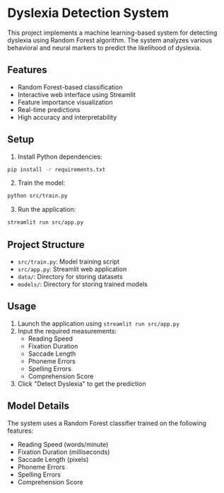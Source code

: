 # Dyslexia Detection System

This project implements a machine learning-based system for detecting dyslexia using Random Forest algorithm. The system analyzes various behavioral and neural markers to predict the likelihood of dyslexia.

## Features

- Random Forest-based classification
- Interactive web interface using Streamlit
- Feature importance visualization
- Real-time predictions
- High accuracy and interpretability

## Setup

1. Install Python dependencies:
```bash
pip install -r requirements.txt
```

2. Train the model:
```bash
python src/train.py
```

3. Run the application:
```bash
streamlit run src/app.py
```

## Project Structure

- `src/train.py`: Model training script
- `src/app.py`: Streamlit web application
- `data/`: Directory for storing datasets
- `models/`: Directory for storing trained models

## Usage

1. Launch the application using `streamlit run src/app.py`
2. Input the required measurements:
   - Reading Speed
   - Fixation Duration
   - Saccade Length
   - Phoneme Errors
   - Spelling Errors
   - Comprehension Score
3. Click "Detect Dyslexia" to get the prediction

## Model Details

The system uses a Random Forest classifier trained on the following features:
- Reading Speed (words/minute)
- Fixation Duration (milliseconds)
- Saccade Length (pixels)
- Phoneme Errors
- Spelling Errors
- Comprehension Score
